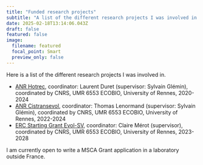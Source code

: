 ```yaml
---
title: "Funded research projects"
subtitle: "A list of the different research projects I was involved in."
date: 2025-02-18T13:14:06.043Z
draft: false
featured: false
image:
  filename: featured
  focal_point: Smart
  preview_only: false
---
```

Here is a list of the different research projects I was involved in.



* [ANR Hotrec](https://anr.fr/Project-ANR-19-CE12-0019), coordinator: Laurent Duret (supervisor: Sylvain Glémin), coordinated by CNRS, UMR 6553 ECOBIO, University of Rennes, 2020-2024
* [ANR Cistransevol](https://anr.fr/Project-ANR-22-CE02-0024), coordinator: Thomas Lenormand (supervisor: Sylvain Glémin), coordinated by CNRS, UMR 6553 ECOBIO, University of Rennes, 2022-2024
* [ERC Starting Grant Evol-SV](https://doi.org/10.3030/101115983), coordinator: Claire Mérot (supervisor), coordinated by CNRS, UMR 6553 ECOBIO, University of Rennes, 2023-2028



I am currently open to write a MSCA Grant application in a laboratory outside France.
